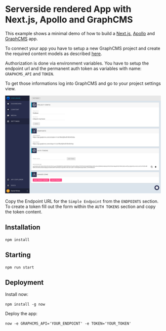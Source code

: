 # Serverside rendered App with Next.js, Apollo and GraphCMS

This example shows a minimal demo of how to build a [Next.js](https://github.com/zeit/next.js/), [Apollo](http://www.apollodata.com/) and [GraphCMS](https://graphcms.com) app.

To connect your app you have to setup a new GraphCMS project and create the required content models as described [here](https://graphcms.com/docs/Examples/#serverside-rendered-app-with-nextjs-and-apollo).

Authorization is done via environment variables. You have to setup the endpoint url and the permanent auth token as variables with name: `GRAPHCMS_API` and `TOKEN`.

To get those informations log into GraphCMS and go to your project settings view.

![Screenshot](docs/settings.png)

Copy the Endpoint URL for the `Simple Endpoint` from the `ENDPOINTS` section. To create a token fill out the form within the `AUTH TOKENS` section and copy the token content.

## Installation

`npm install`

## Starting

`npm run start`

## Deployment

Install now:

`npm install -g now`

Deploy the app:

`now -e GRAPHCMS_API='YOUR_ENDPOINT' -e TOKEN='YOUR_TOKEN'`
